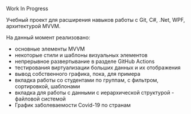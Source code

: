 Work In Progress

Учебный проект для расширения навыков работы с Git, C#, .Net, WPF, архитектурой MVVM.

На данный момент реализовано: 
 - основные элементы MVVM
 - некоторые стили и шаблоны визуальных элементов
 - непрерывное развертывание в разделе GitHub Actions
 - тестирования виртуализации больших данных и их отображения
 - вывод собственного графика, пока, для примера
 - вкладка работы со студентами по группам, с фильтром, сортировкой, шаблонами
 - вкладка для работы с данными с иерархической структурой - файловой системой
 - График заболеваемости Covid-19 по странам
